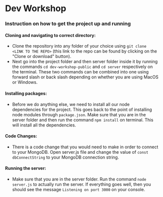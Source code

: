 # Dev Workshop

### Instruction on how to get the project up and running

#### Cloning and navigating to correct directory:

* Clone the repository into any folder of your choice using ```git clone <LINK TO THE REPO>``` (this link to the repo can be found by clicking on the "Clone or download" button).
* Next go into the project folder and then server folder inside it by running the commands ```cd dev-workshop-public``` and ```cd server``` respectively on the terminal. These two commands can be combined into one using forward slash or back slash depending on whether you are using MacOS or Windows.

#### Installing packages:

* Before we do anything else, we need to install all our node dependencies for the project. This goes back to the point of installing node modules through ```package.json```. Make sure that you are in the server folder and then run the command ```npm install``` on terminal. This will install all the dependencies.

#### Code Changes:
* There is a code change that you would need to make in order to connect to your MongoDB. Open server.js file and change the value of ```const dbConnectString``` to your MongoDB connection string.

#### Running the server:

* Make sure that you are in the server folder. Run the command ```node server.js``` to actually run the server. If everything goes well, then you should see the message ```Listening on port 3000``` on your console.

